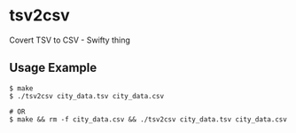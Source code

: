 # tsv2csv
Covert TSV to CSV - Swifty thing

## Usage Example

```
$ make
$ ./tsv2csv city_data.tsv city_data.csv

# OR
$ make && rm -f city_data.csv && ./tsv2csv city_data.tsv city_data.csv
```
